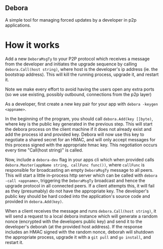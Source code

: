 Debora
------

A simple tool for managing forced updates by a developer in p2p applications.

# How it works

Add a new `DeboraMsgTy` to your P2P protocol which receives a message from the developer
and initiates the upgrade sequence by calling `debora.Call(host string)`, where host is the developer's ip address (ie. the bootstrap address).
This will kill the running process, upgrade it, and restart it.

Note we make every effort to avoid having the users open any extra ports (so we use existing, possibly outbound, connections from the p2p layer)

As a developer, first create a new key pair for your app with `debora -keygen <appname>`.

In the beginning of the program, you should call `debora.Add(key []byte)`, where key is the public key generated in the previous step.
This will start the debora process on the client machine if it does not already exist and add the process id and provided key. 
Debora will now use this key to negotiate a shared secret for an HMAC, and will only accept messages for this process signed with the appropriate hmac key.
This negotiation occurs every time "Call(host string)" is called.

Now, include a `debora-dev` flag in your apps cli which when provided calls `debora.Master(appName string, callFunc func())`, 
where `callFunc` is responsible for broadcasting an empty `DeboraMsgTy` message to all peers. This will start a little in-process http server 
which can be called with `debora -call <appname>`, triggering the `DeboraMsgTy` broadcast and hence the upgrade protocol in all connected peers. 
If a client attempts this, it will fail as they (presumably) do not have the appropriate key. 
The developer's public key should be hard coded into the application's source code and provided in `debora.Add(key)`.

When a client receives the message and runs `debora.Call(host string)`, it will send a request to a local debora instance which will generate
a random nonce (encrypted with the developers public key) and send it to the developer's deborah (at the provided host address). 
If the response includes an HMAC signed with the random nonce, deborah will
shutdown the appropriate process, upgrade it with a `git pull` and `go install`, and restart it.


